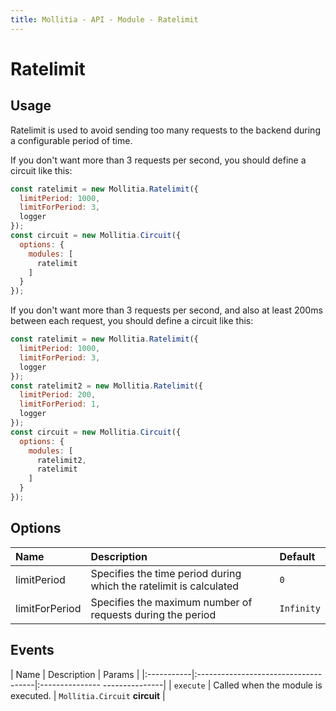 ```yaml
---
title: Mollitia - API - Module - Ratelimit
---
```

# Ratelimit

<pg-ratelimit></pg-ratelimit>

## Usage

Ratelimit is used to avoid sending too many requests to the backend during a configurable period of time.

If you don't want more than 3 requests per second, you should define a circuit like this:

``` javascript
const ratelimit = new Mollitia.Ratelimit({
  limitPeriod: 1000,
  limitForPeriod: 3,
  logger
});
const circuit = new Mollitia.Circuit({
  options: {
    modules: [
      ratelimit
    ]
  }
});
```

If you don't want more than 3 requests per second, and also at least 200ms between each request, you should define a circuit like this:

``` javascript
const ratelimit = new Mollitia.Ratelimit({
  limitPeriod: 1000,
  limitForPeriod: 3,
  logger
});
const ratelimit2 = new Mollitia.Ratelimit({
  limitPeriod: 200,
  limitForPeriod: 1,
  logger
});
const circuit = new Mollitia.Circuit({
  options: {
    modules: [
      ratelimit2,
      ratelimit
    ]
  }
});
```

## Options

| Name | Description                                    | Default           |
|:-----|:-----------------------------------------------|:------------------|
| limitPeriod        | Specifies the time period during which the ratelimit is calculated | `0` |
| limitForPeriod     | Specifies the maximum number of requests during the period | `Infinity` |

## Events

| Name       | Description                          | Params                         |
|:-----------|:-------------------------------------|:--------------- ---------------|
| `execute`  | Called when the module is executed.  | `Mollitia.Circuit` **circuit** |
